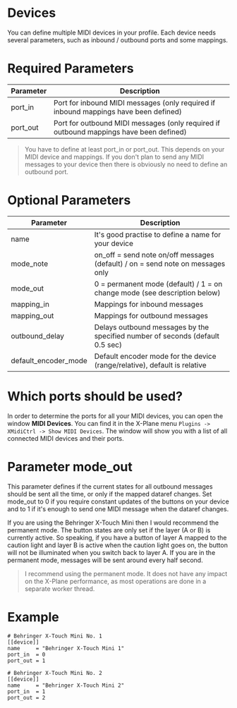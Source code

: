 # Devices

You can define multiple MIDI devices in your profile. Each device needs several parameters, such as inbound / outbound
ports and some mappings.

# Required Parameters

| Parameter | Description                                                                            |
|-----------|----------------------------------------------------------------------------------------|
| port_in   | Port for inbound MIDI messages (only required if inbound mappings have been defined)   |
| port_out  | Port for outbound MIDI messages (only required if outbound mappings have been defined) |

> You have to define at least port_in or port_out. This depends on your MIDI device and mappings. If you don't plan to
> send any MIDI messages to your device then there is obviously no need to define an outbound port.

# Optional Parameters

| Parameter            | Description                                                                    |
|----------------------|--------------------------------------------------------------------------------|
| name                 | It's good practise to define a name for your device                            |
| mode_note            | on_off = send note on/off messages (default) / on = send note on messages only | 
| mode_out             | 0 = permanent mode (default) / 1 = on change mode (see description below)      |
| mapping_in           | Mappings for inbound messages                                                  |
| mapping_out          | Mappings for outbound messages                                                 |
| outbound_delay       | Delays outbound messages by the specified number of seconds (default 0.5 sec)  |
| default_encoder_mode | Default encoder mode for the device (range/relative), default is relative      |

# Which ports should be used?

In order to determine the ports for all your MIDI devices, you can open the window **MIDI Devices**. You can find it in 
the X-Plane menu `Plugins -> XMidiCtrl -> Show MIDI Devices`. The window will show you with a list of all connected 
MIDI devices and their ports.

# Parameter mode_out

This parameter defines if the current states for all outbound messages should be sent all the time, or only if the
mapped dataref changes. Set mode_out to 0 if you require constant updates of the buttons on your device and to 1 if
it's enough to send one MIDI message when the dataref changes.

If you are using the Behringer X-Touch Mini then I would recommend the permanent mode. The button states are only set
if the layer (A or B) is currently active. So speaking, if you have a button of layer A mapped to the caution light and
layer B is active when the caution light goes on, the button will not be illuminated when you switch back to layer A. 
If you are in the permanent mode, messages will be sent around every half second. 

> I recommend using the permanent mode. It does not have any impact on the X-Plane performance, as most operations are
> done in a separate worker thread.

# Example
```
# Behringer X-Touch Mini No. 1
[[device]]
name     = "Behringer X-Touch Mini 1"
port_in  = 0
port_out = 1

# Behringer X-Touch Mini No. 2
[[device]]
name     = "Behringer X-Touch Mini 2"
port_in  = 1
port_out = 2
```

